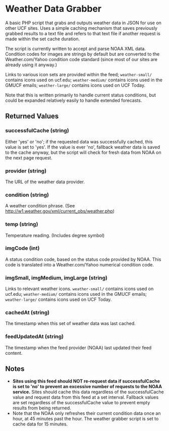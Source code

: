 # Weather Data Grabber

A basic PHP script that grabs and outputs weather data in JSON for use on other UCF sites.
Uses a simple caching mechanism that saves previously grabbed results to a text file and
refers to that text file if another request is made within the set cache duration.

The script is currently written to accept and parse NOAA XML data.  Condition codes for images
are strings by default but are converted to the Weather.com/Yahoo condition code standard
(since most of our sites are already using it anyway.)

Links to various icon sets are provided within the feed; `weather-small/` contains icons used
on ucf.edu; `weather-medium/` contains icons used in the GMUCF emails; `weather-large/` contains
icons used on UCF Today.

Note that this is written primarily to handle current status conditions, but could be expanded
relatively easily to handle extended forecasts.


## Returned Values

### successfulCache (string)
Either 'yes' or 'no'; if the requested data was successfully cached, this value is set to 'yes'.
If the value is ever 'no', fallback weather data is saved to the cache anyway, but the script
will check for fresh data from NOAA on the next page request.

### provider (string)
The URL of the weather data provider.

### condition (string)
A weather condition phrase. (See http://w1.weather.gov/xml/current_obs/weather.php)

### temp (string)
Temperature reading. (Includes degree symbol)

### imgCode (int)
A status condition code, based on the status code provided by NOAA.  This code is translated
into a Weather.com/Yahoo numerical condition code.

### imgSmall, imgMedium, imgLarge (string)
Links to relevant weather icons.  `weather-small/` contains icons used on ucf.edu; `weather-medium/` 
contains icons used in the GMUCF emails; `weather-large/` contains icons used on UCF Today.

### cachedAt (string)
The timestamp when this set of weather data was last cached.

### feedUpdatedAt (string)
The timestamp when the feed provider (NOAA) last updated their feed content.


## Notes
* **Sites using this feed should NOT re-request data if successfulCache is set to 'no' to prevent
an excessive number of requests to the NOAA service.**  Sites should cache this data regardless of
the successfulCache value and request data from this feed at a set interval.  Fallback values are
set regardless of the successfulCache value to prevent empty results from being returned.
* Note that the NOAA only refreshes their current condition data once an hour, at 45 minutes past
the hour.  The weather grabber script is set to cache data for 15 minutes.